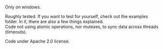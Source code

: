 Only on windows.

Roughly tested. If you want to test for yourself, check out the examples folder. In it, there are also a few things explained.  
Code not using atomic operations, nor mutexes, to sync data across threads (timeouts).

Code under Apache 2.0 license.
